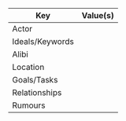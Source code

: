 | Key             | Value(s) |
| --------------- | -------- |
| Actor           |          |
| Ideals/Keywords |          |
| Alibi           |          |
| Location        |          |
| Goals/Tasks     |          |
| Relationships   |          |
| Rumours         |          |